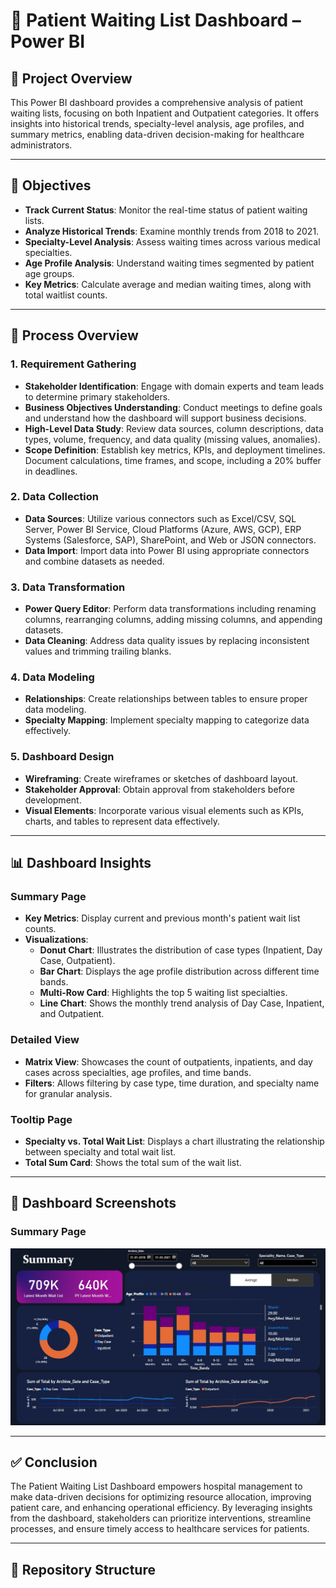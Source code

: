 # 🏥 Patient Waiting List Dashboard – Power BI

## 📌 Project Overview

This Power BI dashboard provides a comprehensive analysis of patient waiting lists, focusing on both Inpatient and Outpatient categories. It offers insights into historical trends, specialty-level analysis, age profiles, and summary metrics, enabling data-driven decision-making for healthcare administrators.

---

## 🎯 Objectives

- **Track Current Status**: Monitor the real-time status of patient waiting lists.
- **Analyze Historical Trends**: Examine monthly trends from 2018 to 2021.
- **Specialty-Level Analysis**: Assess waiting times across various medical specialties.
- **Age Profile Analysis**: Understand waiting times segmented by patient age groups.
- **Key Metrics**: Calculate average and median waiting times, along with total waitlist counts.

---

## 🔄 Process Overview

### 1. Requirement Gathering

- **Stakeholder Identification**: Engage with domain experts and team leads to determine primary stakeholders.
- **Business Objectives Understanding**: Conduct meetings to define goals and understand how the dashboard will support business decisions.
- **High-Level Data Study**: Review data sources, column descriptions, data types, volume, frequency, and data quality (missing values, anomalies).
- **Scope Definition**: Establish key metrics, KPIs, and deployment timelines. Document calculations, time frames, and scope, including a 20% buffer in deadlines.

### 2. Data Collection

- **Data Sources**: Utilize various connectors such as Excel/CSV, SQL Server, Power BI Service, Cloud Platforms (Azure, AWS, GCP), ERP Systems (Salesforce, SAP), SharePoint, and Web or JSON connectors.
- **Data Import**: Import data into Power BI using appropriate connectors and combine datasets as needed.

### 3. Data Transformation

- **Power Query Editor**: Perform data transformations including renaming columns, rearranging columns, adding missing columns, and appending datasets.
- **Data Cleaning**: Address data quality issues by replacing inconsistent values and trimming trailing blanks.

### 4. Data Modeling

- **Relationships**: Create relationships between tables to ensure proper data modeling.
- **Specialty Mapping**: Implement specialty mapping to categorize data effectively.

### 5. Dashboard Design

- **Wireframing**: Create wireframes or sketches of dashboard layout.
- **Stakeholder Approval**: Obtain approval from stakeholders before development.
- **Visual Elements**: Incorporate various visual elements such as KPIs, charts, and tables to represent data effectively.

---

## 📊 Dashboard Insights

### Summary Page

- **Key Metrics**: Display current and previous month's patient wait list counts.
- **Visualizations**:
  - **Donut Chart**: Illustrates the distribution of case types (Inpatient, Day Case, Outpatient).
  - **Bar Chart**: Displays the age profile distribution across different time bands.
  - **Multi-Row Card**: Highlights the top 5 waiting list specialties.
  - **Line Chart**: Shows the monthly trend analysis of Day Case, Inpatient, and Outpatient.

### Detailed View

- **Matrix View**: Showcases the count of outpatients, inpatients, and day cases across specialties, age profiles, and time bands.
- **Filters**: Allows filtering by case type, time duration, and specialty name for granular analysis.

### Tooltip Page

- **Specialty vs. Total Wait List**: Displays a chart illustrating the relationship between specialty and total wait list.
- **Total Sum Card**: Shows the total sum of the wait list.

---

## 📸 Dashboard Screenshots

### Summary Page

![Summary Page](https://github.com/mecharla/Power-BI/blob/main/Output.jpg)

---

## ✅ Conclusion

The Patient Waiting List Dashboard empowers hospital management to make data-driven decisions for optimizing resource allocation, improving patient care, and enhancing operational efficiency. By leveraging insights from the dashboard, stakeholders can prioritize interventions, streamline processes, and ensure timely access to healthcare services for patients.

---

## 📂 Repository Structure

